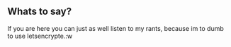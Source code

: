 ## Whats to say?

If you are here you can just as well listen to my rants, because im to dumb to use letsencrypte.:w


